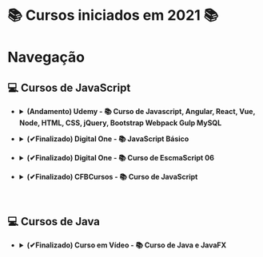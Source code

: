 # 📚 Cursos iniciados em 2021 📚

# **Navegação**

## **💻 Cursos de JavaScript**

* <details>
  <summary> <b>(Andamento) Udemy - 📚 Curso de Javascript, Angular, React, Vue, Node, HTML, CSS, jQuery, Bootstrap Webpack Gulp MySQL</b> </summary>

  * [Fundamentos](/JavaScript/Udemy-WebCompleto/Exercicios-JS/Fundamentos/);
    * Bloco;
    * Comentários;
    * Dados;
    * Setenças;
    * Atribuição;
    * Variáveis e constantes;
    * Arrays;
    * Funções;
    * Objeto;
    * Tipagem;
    * Destructuring;
    * Hoisting;
    * Strings;
    * Erros;
  * [Estruturas de Controle](/JavaScript/Udemy-WebCompleto/Exercicios-JS/controle/);
    * [If 01](/JavaScript/Udemy-WebCompleto/Exercicios-JS/controle/if1.js) e [If 02](/JavaScript/Udemy-WebCompleto/Exercicios-JS/controle/if2.js);
    * [If/else 01](/JavaScript/Udemy-WebCompleto/Exercicios-JS/controle/ifElse.js) e [If/else 02](/JavaScript/Udemy-WebCompleto/Exercicios-JS/controle/ifElseIf.js);
    * [Switch](/JavaScript/Udemy-WebCompleto/Exercicios-JS/controle/switch.js);
    * [While](/JavaScript/Udemy-WebCompleto/Exercicios-JS/controle/while.js);
    * [Do while](/JavaScript/Udemy-WebCompleto/Exercicios-JS/controle/doWhile.js);
    * [For](/JavaScript/Udemy-WebCompleto/Exercicios-JS/controle/for1.js) e [For In](/JavaScript/Udemy-WebCompleto/Exercicios-JS/controle/for2.js);
    * [Break e continue](/JavaScript/Udemy-WebCompleto/Exercicios-JS/controle/breakContinue.js);
  * [Funçao](/JavaScript/Udemy-WebCompleto/Exercicios-JS/funcao/);
    * [Cidadão de primeira classe](/JavaScript/Udemy-WebCompleto/Exercicios-JS/funcao/cidadaoPrimeiraClasse.js);
    * [Parâmetros e Retornos são opcionais](/JavaScript/Udemy-WebCompleto/Exercicios-JS/funcao/paramsERetornosSaoOpcionais.js);
    * [Parâmetros variáveis](/JavaScript/Udemy-WebCompleto/Exercicios-JS/funcao/paramsVariaveis.js);
    * [Parâmetro padrão (Antes de depois do Ecmascript 2015)](/JavaScript/Udemy-WebCompleto/Exercicios-JS/funcao/paramsPadrao.js);
    * [This e Bind #01](/JavaScript/Udemy-WebCompleto/Exercicios-JS/funcao/thisEBind1.js) e [This e Bind #02](/JavaScript/Udemy-WebCompleto/Exercicios-JS/funcao/thisEBind2.js);
    * [Arrow function #01](/JavaScript/Udemy-WebCompleto/Exercicios-JS/funcao/arrowFunction1.js), [Arrow function #02](/JavaScript/Udemy-WebCompleto/Exercicios-JS/funcao/arrowFunction2.js) e [Arrow function #03](/JavaScript/Udemy-WebCompleto/Exercicios-JS/funcao/arrowFunction3.js);
    * [Funções anônimas](/JavaScript/Udemy-WebCompleto/Exercicios-JS/funcao/funcoesAnonimas.js);
    * [Funções Callback 01](/JavaScript/Udemy-WebCompleto/Exercicios-JS/funcao/callback1.js), [Funções Callback 02](/JavaScript/Udemy-WebCompleto/Exercicios-JS/funcao/callback2.js) e [Funções Callback 03](/JavaScript/Udemy-WebCompleto/Exercicios-JS/funcao/callback3.js);
    * [Funções Construtoras](/JavaScript/Udemy-WebCompleto/Exercicios-JS/funcao/funcaoConstrutora.js);
    * [Tipos de declaração de funções](/JavaScript/Udemy-WebCompleto/Exercicios-JS/funcao/tiposDeclaracao.js);
    * [Contexto léxico](/JavaScript/Udemy-WebCompleto/Exercicios-JS/funcao/contextoLexico.js);
    * [Closures](/JavaScript/Udemy-WebCompleto/Exercicios-JS/funcao/closure.js);
    * [Factory #01](/JavaScript/Udemy-WebCompleto/Exercicios-JS/funcao/factory1.js) e [Factory #02](/JavaScript/Udemy-WebCompleto/Exercicios-JS/funcao/factory2.js);
    * [Class vs Factory](/JavaScript/Udemy-WebCompleto/Exercicios-JS/funcao/classVsFactory.js);
    * [Desafio função construtora](/JavaScript/Udemy-WebCompleto/Exercicios-JS/funcao/desafioFuncaoConstrutora.js);
    * [IIFE - Immediately Invoked Function Expression](/JavaScript/Udemy-WebCompleto/Exercicios-JS/funcao/iife.js);

</details>

* <details>
  <summary> <b>(✔Finalizado) Digital One - 📚 JavaScript Básico</b> </summary>

  * [Aulas](/JavaScript/DigitalOne_JavaScript);

</details>

* <details>
  <summary> <b>(✔Finalizado) Digital One - 📚 Curso de EscmaScript 06</b> </summary>

  * Aulas e práticas;
    * [Aula 01](/JavaScript//DigitalOneEcmaScript06essencial/Aula01/);
    * [Aula 02](/JavaScript//DigitalOneEcmaScript06essencial/Aula02/);
    * [Aula 03](/JavaScript//DigitalOneEcmaScript06essencial/Aula03/);
    * [Aula 04](/JavaScript//DigitalOneEcmaScript06essencial/Aula04/);
    * [Aula 05](/JavaScript//DigitalOneEcmaScript06essencial/Aula05/);
    * [Aula 06](/JavaScript//DigitalOneEcmaScript06essencial/Aula06/);
    * [Aula 07](/JavaScript//DigitalOneEcmaScript06essencial/Aula07/);
    * [Aula 08](/JavaScript//DigitalOneEcmaScript06essencial/Aula08/);
    * [Aula 09](/JavaScript//DigitalOneEcmaScript06essencial/Aula09/);

</details>

* <details>
  <summary> <b>(✔Finalizado) CFBCursos - 📚 Curso de JavaScript</b> </summary>

  * [Aulas](/JavaScript/CFBCursos);

</details>

&nbsp;

## **💻 Cursos de Java**

* <details>
  <summary> <b>(✔Finalizado) Curso em Vídeo - 📚 Curso de Java e JavaFX </b> </summary>

  * [Aulas](/Java/CursoEmVideo/Aulas);
  * [Exercícios](/Java/CursoEmVideo/Tarefas);

</details>
